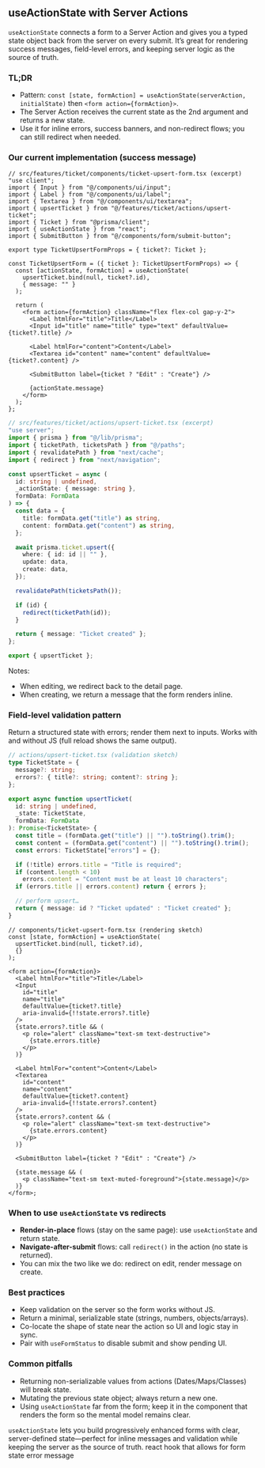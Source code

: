 ## useActionState with Server Actions

`useActionState` connects a form to a Server Action and gives you a typed state object back from the server on every submit. It’s great for rendering success messages, field-level errors, and keeping server logic as the source of truth.

### TL;DR

- Pattern: `const [state, formAction] = useActionState(serverAction, initialState)` then `<form action={formAction}>`.
- The Server Action receives the current state as the 2nd argument and returns a new state.
- Use it for inline errors, success banners, and non-redirect flows; you can still redirect when needed.

### Our current implementation (success message)

```tsx
// src/features/ticket/components/ticket-upsert-form.tsx (excerpt)
"use client";
import { Input } from "@/components/ui/input";
import { Label } from "@/components/ui/label";
import { Textarea } from "@/components/ui/textarea";
import { upsertTicket } from "@/features/ticket/actions/upsert-ticket";
import { Ticket } from "@prisma/client";
import { useActionState } from "react";
import { SubmitButton } from "@/components/form/submit-button";

export type TicketUpsertFormProps = { ticket?: Ticket };

const TicketUpsertForm = ({ ticket }: TicketUpsertFormProps) => {
  const [actionState, formAction] = useActionState(
    upsertTicket.bind(null, ticket?.id),
    { message: "" }
  );

  return (
    <form action={formAction} className="flex flex-col gap-y-2">
      <Label htmlFor="title">Title</Label>
      <Input id="title" name="title" type="text" defaultValue={ticket?.title} />

      <Label htmlFor="content">Content</Label>
      <Textarea id="content" name="content" defaultValue={ticket?.content} />

      <SubmitButton label={ticket ? "Edit" : "Create"} />

      {actionState.message}
    </form>
  );
};
```

```ts
// src/features/ticket/actions/upsert-ticket.tsx (excerpt)
"use server";
import { prisma } from "@/lib/prisma";
import { ticketPath, ticketsPath } from "@/paths";
import { revalidatePath } from "next/cache";
import { redirect } from "next/navigation";

const upsertTicket = async (
  id: string | undefined,
  _actionState: { message: string },
  formData: FormData
) => {
  const data = {
    title: formData.get("title") as string,
    content: formData.get("content") as string,
  };

  await prisma.ticket.upsert({
    where: { id: id || "" },
    update: data,
    create: data,
  });

  revalidatePath(ticketsPath());

  if (id) {
    redirect(ticketPath(id));
  }

  return { message: "Ticket created" };
};

export { upsertTicket };
```

Notes:

- When editing, we redirect back to the detail page.
- When creating, we return a message that the form renders inline.

### Field-level validation pattern

Return a structured state with errors; render them next to inputs. Works with and without JS (full reload shows the same output).

```ts
// actions/upsert-ticket.tsx (validation sketch)
type TicketState = {
  message?: string;
  errors?: { title?: string; content?: string };
};

export async function upsertTicket(
  id: string | undefined,
  _state: TicketState,
  formData: FormData
): Promise<TicketState> {
  const title = (formData.get("title") || "").toString().trim();
  const content = (formData.get("content") || "").toString().trim();
  const errors: TicketState["errors"] = {};

  if (!title) errors.title = "Title is required";
  if (content.length < 10)
    errors.content = "Content must be at least 10 characters";
  if (errors.title || errors.content) return { errors };

  // perform upsert…
  return { message: id ? "Ticket updated" : "Ticket created" };
}
```

```tsx
// components/ticket-upsert-form.tsx (rendering sketch)
const [state, formAction] = useActionState(
  upsertTicket.bind(null, ticket?.id),
  {}
);

<form action={formAction}>
  <Label htmlFor="title">Title</Label>
  <Input
    id="title"
    name="title"
    defaultValue={ticket?.title}
    aria-invalid={!!state.errors?.title}
  />
  {state.errors?.title && (
    <p role="alert" className="text-sm text-destructive">
      {state.errors.title}
    </p>
  )}

  <Label htmlFor="content">Content</Label>
  <Textarea
    id="content"
    name="content"
    defaultValue={ticket?.content}
    aria-invalid={!!state.errors?.content}
  />
  {state.errors?.content && (
    <p role="alert" className="text-sm text-destructive">
      {state.errors.content}
    </p>
  )}

  <SubmitButton label={ticket ? "Edit" : "Create"} />

  {state.message && (
    <p className="text-sm text-muted-foreground">{state.message}</p>
  )}
</form>;
```

### When to use `useActionState` vs redirects

- **Render-in-place** flows (stay on the same page): use `useActionState` and return state.
- **Navigate-after-submit** flows: call `redirect()` in the action (no state is returned).
- You can mix the two like we do: redirect on edit, render message on create.

### Best practices

- Keep validation on the server so the form works without JS.
- Return a minimal, serializable state (strings, numbers, objects/arrays).
- Co-locate the shape of state near the action so UI and logic stay in sync.
- Pair with `useFormStatus` to disable submit and show pending UI.

### Common pitfalls

- Returning non-serializable values from actions (Dates/Maps/Classes) will break state.
- Mutating the previous state object; always return a new one.
- Using `useActionState` far from the form; keep it in the component that renders the form so the mental model remains clear.

`useActionState` lets you build progressively enhanced forms with clear, server-defined state—perfect for inline messages and validation while keeping the server as the source of truth.
react hook that allows for form state error message
